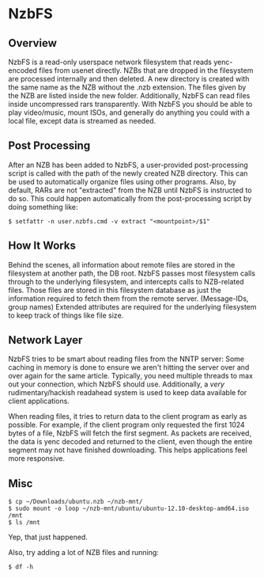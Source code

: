 NzbFS
=====

Overview
--------
NzbFS is a read-only userspace network filesystem that reads yenc-encoded files from usenet directly.
NZBs that are dropped in the filesystem are processed internally and then deleted.
A new directory is created with the same name as the NZB without the .nzb extension.
The files given by the NZB are listed inside the new folder.
Additionally, NzbFS can read files inside uncompressed rars transparently.
With NzbFS you should be able to play video/music, mount ISOs, and generally do anything you could with a local file, except data is streamed as needed.

Post Processing
---------------
After an NZB has been added to NzbFS, a user-provided post-processing script is called with the path of the newly created NZB directory.
This can be used to automatically organize files using other programs.
Also, by default, RARs are not "extracted" from the NZB until NzbFS is instructed to do so.
This could happen automatically from the post-processing script by doing something like:

    $ setfattr -n user.nzbfs.cmd -v extract "<mountpoint>/$1"

How It Works
------------
Behind the scenes, all information about remote files are stored in the filesystem at another path, the DB root.
NzbFS passes most filesystem calls through to the underlying filesystem, and intercepts calls to NZB-related files.
Those files are stored in this filesystem database as just the information required to fetch them from the remote server. (Message-IDs, group names)
Extended attributes are required for the underlying filesystem to keep track of things like file size.

Network Layer
-------------
NzbFS tries to be smart about reading files from the NNTP server:
Some caching in memory is done to ensure we aren't hitting the server over and over again for the same article.
Typically, you need multiple threads to max out your connection, which NzbFS should use.
Additionally, a *very* rudimentary/hackish readahead system is used to keep data available for client applications.

When reading files, it tries to return data to the client program as early as possible.
For example, if the client program only requested the first 1024 bytes of a file, NzbFS will fetch the first segment.
As packets are received, the data is yenc decoded and returned to the client, even though the entire segment may not have finished downloading.
This helps applications feel more responsive.

Misc
----

    $ cp ~/Downloads/ubuntu.nzb ~/nzb-mnt/
    $ sudo mount -o loop ~/nzb-mnt/ubuntu/ubuntu-12.10-desktop-amd64.iso /mnt
    $ ls /mnt

Yep, that just happened.

Also, try adding a lot of NZB files and running:

    $ df -h
